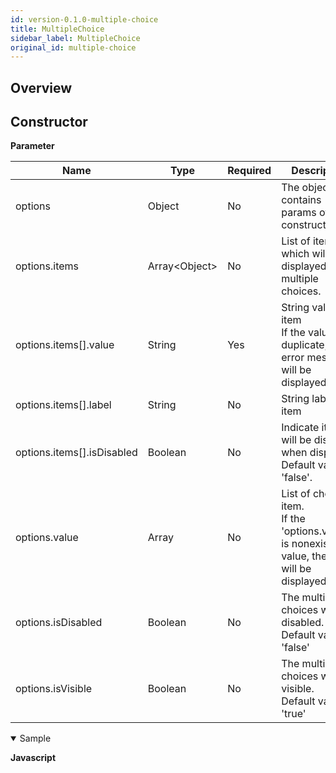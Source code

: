 ```yaml
---
id: version-0.1.0-multiple-choice
title: MultipleChoice
sidebar_label: MultipleChoice
original_id: multiple-choice
---
```


## Overview

## Constructor

**Parameter**

| Name                       | Type                            | Required | Description                                                                                                |
| -------------------------- | ------------------------------- | -------- | ---------------------------------------------------------------------------------------------------------- |
| options                    | Object                          | No       | The object contains params of constructor.                                                                 |
| options.items              | Array&lt;Object&gt; | No       | List of items which will be displayed on multiple choices.                                                 |
| options.items[].value      | String                          | Yes      | String value of item <br> If the value is duplicate, the error message will be displayed             |
| options.items[].label      | String                          | No       | String label of item                                                                                       |
| options.items[].isDisabled | Boolean                         | No       | Indicate item will be disabled when display. Default value: 'false'.                                       |
| options.value              | Array<String>                   | No       | List of checked item.<br> If the 'options.value[]' is nonexistent value, the error will be displayed |
| options.isDisabled         | Boolean                         | No       | The multiple choices will be disabled. <br> Default value: 'false'                                   |
| options.isVisible          | Boolean                         | No       | The multiple choices will be visible. <br> Default value: 'true'                                     |

<details class="tab-container" open> <Summary>Sample</Summary>

**Javascript**
```

```
</details>